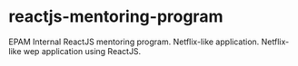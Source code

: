 # reactjs-mentoring-program
EPAM Internal ReactJS mentoring program. Netflix-like application.
Netflix-like wep application using ReactJS.
